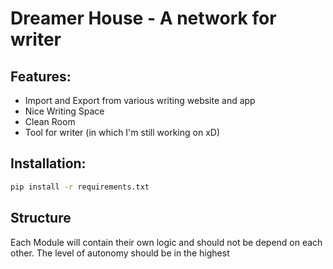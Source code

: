# Dreamer House - A network for writer

## Features:

- Import and Export from various writing website and app
- Nice Writing Space
- Clean Room
- Tool for writer (in which I'm still working on xD)

## Installation:

``` sh
pip install -r requirements.txt
```

## Structure

Each Module will contain their own logic and should not be depend on each other. 
The level of autonomy should be in the highest
